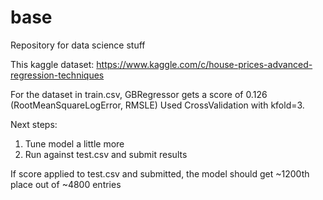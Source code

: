 # base

Repository for data science stuff

This kaggle dataset: https://www.kaggle.com/c/house-prices-advanced-regression-techniques

For the dataset in train.csv, GBRegressor gets a score of 0.126 (RootMeanSquareLogError, RMSLE)
Used CrossValidation with kfold=3.

Next steps:
  1) Tune model a little more
  2) Run against test.csv and submit results
  
If score applied to test.csv and submitted, the model should get ~1200th place out of ~4800 entries




